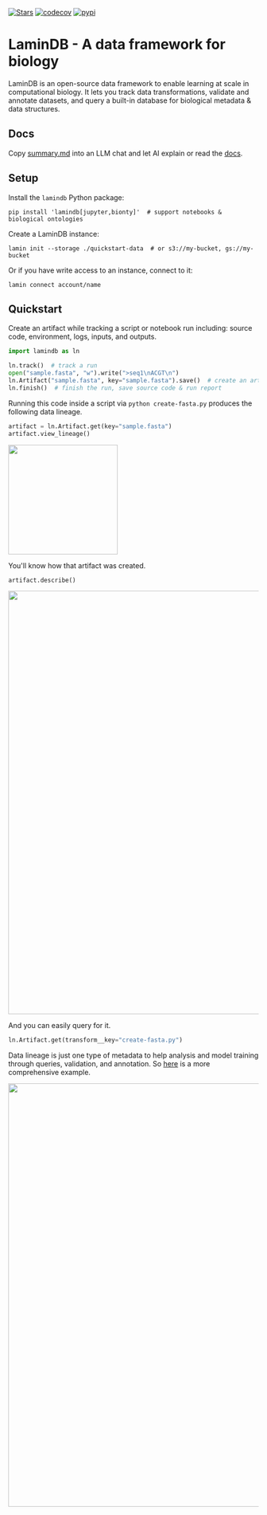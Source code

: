 [![Stars](https://img.shields.io/github/stars/laminlabs/lamindb?logo=GitHub&color=yellow)](https://github.com/laminlabs/lamindb)
[![codecov](https://codecov.io/gh/laminlabs/lamindb/branch/main/graph/badge.svg?token=VKMRJ7OWR3)](https://codecov.io/gh/laminlabs/lamindb)
[![pypi](https://img.shields.io/pypi/v/lamindb?color=blue&label=pypi%20package)](https://pypi.org/project/lamindb)

# LaminDB - A data framework for biology

<!-- first two sentences sync from preface.md -->

LaminDB is an open-source data framework to enable learning at scale in computational biology.
It lets you track data transformations, validate and annotate datasets, and query a built-in database for biological metadata & data structures.

## Docs

Copy [summary.md](https://docs.lamin.ai/summary.md) into an LLM chat and let AI explain or read the [docs](https://docs.lamin.ai).

## Setup

<!-- copied from quick-setup-lamindb.md -->

Install the `lamindb` Python package:

```shell
pip install 'lamindb[jupyter,bionty]'  # support notebooks & biological ontologies
```

Create a LaminDB instance:

```shell
lamin init --storage ./quickstart-data  # or s3://my-bucket, gs://my-bucket
```

Or if you have write access to an instance, connect to it:

```shell
lamin connect account/name
```

## Quickstart

<!-- copied from preface.md -->

Create an artifact while tracking a script or notebook run including: source code, environment, logs, inputs, and outputs.

<!-- copied from py-quickstart.py -->

```python
import lamindb as ln

ln.track()  # track a run
open("sample.fasta", "w").write(">seq1\nACGT\n")
ln.Artifact("sample.fasta", key="sample.fasta").save()  # create an artifact
ln.finish()  # finish the run, save source code & run report
```

<!-- from here on, slight deviation from preface.md, where all this is treated in the walk through in more depth -->

Running this code inside a script via `python create-fasta.py` produces the following data lineage.

```python
artifact = ln.Artifact.get(key="sample.fasta")
artifact.view_lineage()
```

<img src="https://lamin-site-assets.s3.amazonaws.com/.lamindb/EkQATsQL5wqC95Wj0003.png" width="220">

You'll know how that artifact was created.

```python
artifact.describe()
```

<img src="https://lamin-site-assets.s3.amazonaws.com/.lamindb/BOTCBgHDAvwglN3U0001.png" width="850">

And you can easily query for it.

```python
ln.Artifact.get(transform__key="create-fasta.py")
```

Data lineage is just one type of metadata to help analysis and model training through queries, validation, and annotation. So [here](https://lamin.ai/laminlabs/lamindata/artifact/fgKBV8qdSnbIga0i) is a more comprehensive example.

<img src="https://lamin-site-assets.s3.amazonaws.com/.lamindb/6sofuDVvTANB0f480001.png" width="850">
